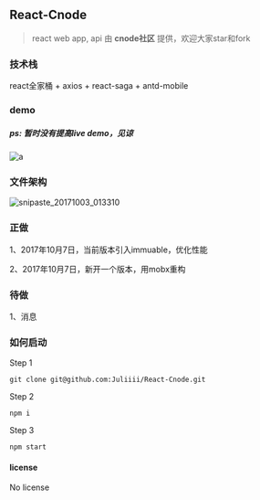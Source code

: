 ## React-Cnode

> react web app, api 由 **cnode社区** 提供，欢迎大家star和fork

###  技术栈
react全家桶 + axios + react-saga + antd-mobile

###  demo
##### ps: 暂时没有提高live demo，见谅
![a](https://user-images.githubusercontent.com/23744602/31090988-1f432d4e-a7dc-11e7-8969-b31a29e44c6e.gif)

### 文件架构
![snipaste_20171003_013310](https://user-images.githubusercontent.com/23744602/31090948-04e1ed50-a7dc-11e7-96cc-ccdd4bd14110.png)

### 正做

1、2017年10月7日，当前版本引入immuable，优化性能

2、2017年10月7日，新开一个版本，用mobx重构

### 待做

1、消息

###  如何启动
Step 1
```
git clone git@github.com:Juliiii/React-Cnode.git
```

Step 2
```
npm i
```

Step 3
```
npm start
```
#### license

No license

